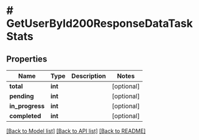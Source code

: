 # # GetUserById200ResponseDataTaskStats

## Properties

Name | Type | Description | Notes
------------ | ------------- | ------------- | -------------
**total** | **int** |  | [optional]
**pending** | **int** |  | [optional]
**in_progress** | **int** |  | [optional]
**completed** | **int** |  | [optional]

[[Back to Model list]](../../README.md#models) [[Back to API list]](../../README.md#endpoints) [[Back to README]](../../README.md)
